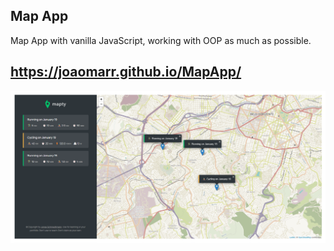 ## Map App

Map App with vanilla JavaScript, working with OOP as much as possible.
## https://joaomarr.github.io/MapApp/

<img src="/Screenshot_1.png" alt="Print"/>
